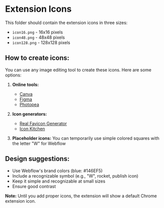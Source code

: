 # Extension Icons

This folder should contain the extension icons in three sizes:

- `icon16.png` - 16x16 pixels
- `icon48.png` - 48x48 pixels  
- `icon128.png` - 128x128 pixels

## How to create icons:

You can use any image editing tool to create these icons. Here are some options:

1. **Online tools:**
   - [Canva](https://www.canva.com/)
   - [Figma](https://www.figma.com/)
   - [Photopea](https://www.photopea.com/)

2. **Icon generators:**
   - [Real Favicon Generator](https://realfavicongenerator.net/)
   - [Icon Kitchen](https://icon.kitchen/)

3. **Placeholder icons:**
   You can temporarily use simple colored squares with the letter "W" for Webflow

## Design suggestions:
- Use Webflow's brand colors (blue: #146EF5)
- Include a recognizable symbol (e.g., "W", rocket, publish icon)
- Keep it simple and recognizable at small sizes
- Ensure good contrast

**Note:** Until you add proper icons, the extension will show a default Chrome extension icon.
